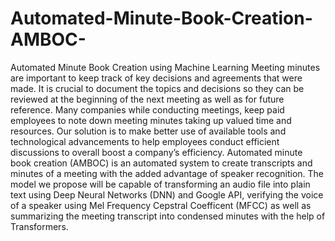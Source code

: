 # Automated-Minute-Book-Creation-AMBOC-
Automated Minute Book Creation using Machine Learning
Meeting minutes are important to keep track of key decisions and agreements that were made. It is crucial to document the topics and decisions so they can be reviewed at the beginning of the next meeting as well as for future reference. Many companies while conducting meetings, keep paid employees to note down meeting minutes taking up valued time and resources. Our solution is to make better use of available tools and technological advancements to help employees conduct efficient discussions to overall boost a company’s efficiency. Automated minute book creation (AMBOC) is an automated system to create transcripts and minutes of a meeting with the added advantage of speaker recognition. The model we propose will be capable of transforming an audio file into plain text using Deep Neural Networks (DNN) and Google API, verifying the voice of a speaker using Mel Frequency Cepstral Coefficent (MFCC) as well as summarizing the meeting transcript into condensed minutes with the help of Transformers.
